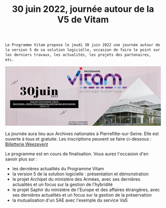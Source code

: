 ﻿---
layout: post
title: 30 juin 2022, journée autour de la V5 de Vitam
---

    Le Programme Vitam propose le jeudi 30 juin 2022 une journée autour de la version 5 de sa solution logicielle, occasion de faire le point sur les derniers travaux, les actualités, les projets des partenaires, etc.

![Logos](/public/images/30juin_annonce.png)

La journée aura lieu aux Archives nationales à Pierrefitte-sur-Seine. Elle est ouverte à tous et gratuite. Les inscriptions peuvent se faire ci-dessous :
<a title="Logiciel billetterie en ligne"
   href="https://weezevent.com/?c=sys_widget"
   class="weezevent-widget-integration"
   data-src="https://widget.weezevent.com/ticket/E852221/?code=49695&locale=fr-FR&width_auto=1&color_primary=00AEEF"
   data-width="650"
   data-height="600"
   data-id="852221"
   data-resize="1"
   data-width_auto="1"
   data-noscroll="0"
   data-use-container="yes"
   data-type="neo"
   target="_blank">Billetterie Weezevent</a>
<script type="text/javascript" src="https://widget.weezevent.com/weez.js"></script>

Le programme est en cours de finalisation. Vous aurez l'occasion d'en savoir plus sur :
- les dernières actualités du Programme Vitam
- la version 5 de la solution logicielle : présentation et démonstration
- le projet Archipel du ministère des Armées, avec ses dernières actualités et un focus sur la gestion de l'hybridité
- le projet Saphir du ministère de l'Europe et des affaires étrangères, avec ses dernières actualités et un focus sur la gestion de la préservation
- la mutualisation d'un SAE avec l'exemple du service VaS
